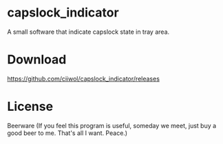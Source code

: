 # capslock_indicator
 A small software that indicate capslock state in tray area.
 
# Download
https://github.com/ciiwol/capslock_indicator/releases
 
# License
Beerware 
(If you feel this program is useful, someday we meet, just buy a good beer to me. That's all I want. Peace.)
